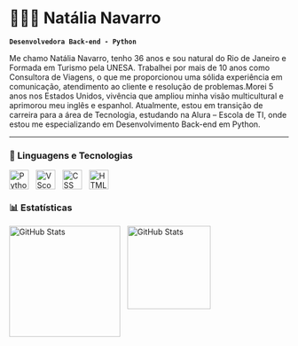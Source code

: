 # 👩🏻‍💻 Natália Navarro

**`Desenvolvedora Back-end - Python`**

Me chamo Natália Navarro, tenho 36 anos e sou natural do Rio de Janeiro e Formada em Turismo pela UNESA. Trabalhei por mais de 10 anos como Consultora de Viagens, o que me proporcionou uma sólida experiência em comunicação, atendimento ao cliente e resolução de problemas.Morei 5 anos nos Estados Unidos, vivência que ampliou minha visão multicultural e aprimorou meu inglês e espanhol.
Atualmente, estou em transição de carreira para a área de Tecnologia, estudando na Alura – Escola de TI, onde estou me especializando em Desenvolvimento Back-end em Python.


---

### 🤖 Linguagens e Tecnologias

<img 
    align="left" 
    alt="Python" 
    title="Python"
    width="35px" 
    style="padding-right: 10px;" 
    src="https://cdn.jsdelivr.net/gh/devicons/devicon@latest/icons/python/python-original.svg" 
/>
<img 
    align="left" 
    alt="VScode" 
    title="VScode"
    width="35px" 
    style="padding-right: 10px;" 
    src="https://cdn.jsdelivr.net/gh/devicons/devicon@latest/icons/vscode/vscode-original.svg" 
/>
<img 
    align="left" 
    alt="CSS" 
    title="CSS"
    width="35px" 
    style="padding-right: 10px;" 
    src="https://cdn.jsdelivr.net/gh/devicons/devicon@latest/icons/css3/css3-original.svg" />
          
 <img 
    align="left" 
    alt="HTML" 
    title="HTML"
    width="35px" 
    style="padding-right: 10px;" 
    src="https://cdn.jsdelivr.net/gh/devicons/devicon@latest/icons/html5/html5-original.svg" 
/>

<br/>
<br/>      

### 📊 Estatísticas

  <img 
    align="left" 
    alt="GitHub Stats" 
    height="200" 
    style="padding-right: 10px;" 
    src="https://github-readme-stats.vercel.app/api?username=natalianavarroit&show_icons=true&theme=tokyonight&include_all_commits=true&locale=pt-br" 
  />

<img 
      align="left" 
      alt="GitHub Stats" 
      height="150" 
      src="https://github-readme-stats.vercel.app/api/top-langs/?username=natalianavarroit&theme=tokyonight&layout=compact&custom_title=Tecnologias&langs_count=9" 
  />

</p>

